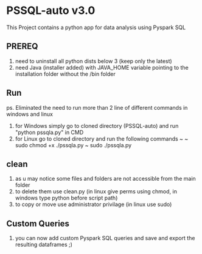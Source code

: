 # PSSQL-auto v3.0
This Project contains a python app for data analysis using Pyspark SQL
## PREREQ
1. need to uninstall all python dists below 3 (keep only the latest)
2. need Java (installer added) with JAVA_HOME variable pointing to the installation folder without the /bin folder
## Run
ps. Eliminated the need to run more than 2 line of different commands in windows and linux
1. for Windows simply go to cloned directory (PSSQL-auto) and run "python pssqla.py" in CMD
2. for Linux go to cloned directory and run the following commands ~
    ~ sudo chmod +x ./pssqla.py
    ~ sudo ./pssqla.py
## clean
1. as u may notice some files and folders are not accessible from the main folder
2. to delete them use clean.py (in linux give perms using chmod, in windows type python before script path)
3. to copy or move use administrator privilage (in linux use sudo)
## Custom Queries
1. you can now add custom Pyspark SQL queries and save and export the resulting dataframes ;)